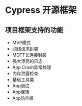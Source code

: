 # Cypress 开源框架

## 项目框架支持的功能
- MVP模式
- 网络请求封装
- MQTT长连接封装
- 强大漂亮的日志
- App Crash异常处理
- 内存泄露检查
- 基础工具类
- App测试
- App保活
- App热升级



